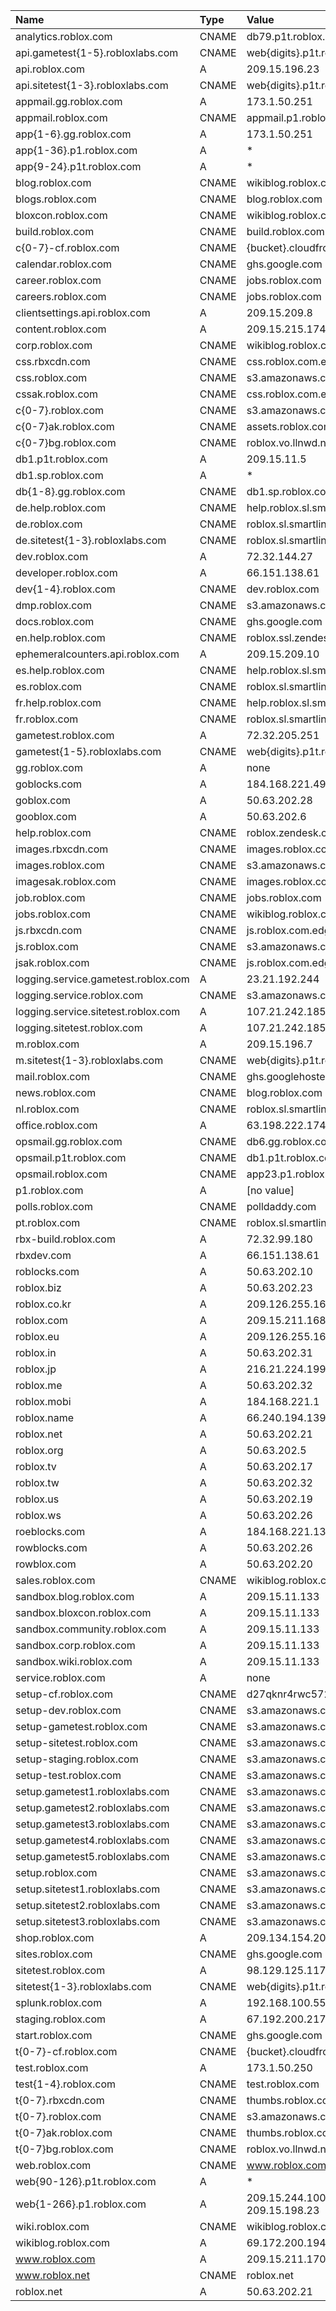 | Name                                | Type  | Value                           |
| :---------------------------------- | :---- | :------------------------------ |
| analytics.roblox.com                | CNAME | db79.p1t.roblox.com             |
| api.gametest{1-5}.robloxlabs.com    | CNAME | web{digits}.p1t.roblox.com      |
| api.roblox.com                      | A     | 209.15.196.23                   |
| api.sitetest{1-3}.robloxlabs.com    | CNAME | web{digits}.p1t.roblox.com      |
| appmail.gg.roblox.com               | A     | 173.1.50.251                    |
| appmail.roblox.com                  | CNAME | appmail.p1.roblox.com           |
| app{1-6}.gg.roblox.com              | A     | 173.1.50.251                    |
| app{1-36}.p1.roblox.com             | A     | *                               |
| app{9-24}.p1t.roblox.com            | A     | *                               |
| blog.roblox.com                     | CNAME | wikiblog.roblox.com             |
| blogs.roblox.com                    | CNAME | blog.roblox.com                 |
| bloxcon.roblox.com                  | CNAME | wikiblog.roblox.com             |
| build.roblox.com                    | CNAME | build.roblox.com                |
| c{0-7}-cf.roblox.com                | CNAME | {bucket}.cloudfront.net         |
| calendar.roblox.com                 | CNAME | ghs.google.com                  |
| career.roblox.com                   | CNAME | jobs.roblox.com                 |
| careers.roblox.com                  | CNAME | jobs.roblox.com                 |
| clientsettings.api.roblox.com       | A     | 209.15.209.8                    |
| content.roblox.com                  | A     | 209.15.215.174                  |
| corp.roblox.com                     | CNAME | wikiblog.roblox.com             |
| css.rbxcdn.com                      | CNAME | css.roblox.com.edgesuite.net    |
| css.roblox.com                      | CNAME | s3.amazonaws.com                |
| cssak.roblox.com                    | CNAME | css.roblox.com.edgesuite.net    |
| c{0-7}.roblox.com                   | CNAME | s3.amazonaws.com                |
| c{0-7}ak.roblox.com                 | CNAME | assets.roblox.com.edgesuite.net |
| c{0-7}bg.roblox.com                 | CNAME | roblox.vo.llnwd.net             |
| db1.p1t.roblox.com                  | A     | 209.15.11.5                     |
| db1.sp.roblox.com                   | A     | *                               |
| db{1-8}.gg.roblox.com               | CNAME | db1.sp.roblox.com               |
| de.help.roblox.com                  | CNAME | help.roblox.sl.smartling.com    |
| de.roblox.com                       | CNAME | roblox.sl.smartling.com         |
| de.sitetest{1-3}.robloxlabs.com     | CNAME | roblox.sl.smartling.com         |
| dev.roblox.com                      | A     | 72.32.144.27                    |
| developer.roblox.com                | A     | 66.151.138.61                   |
| dev{1-4}.roblox.com                 | CNAME | dev.roblox.com                  |
| dmp.roblox.com                      | CNAME | s3.amazonaws.com                |
| docs.roblox.com                     | CNAME | ghs.google.com                  |
| en.help.roblox.com                  | CNAME | roblox.ssl.zendesk.com          |
| ephemeralcounters.api.roblox.com    | A     | 209.15.209.10                   |
| es.help.roblox.com                  | CNAME | help.roblox.sl.smartling.com    |
| es.roblox.com                       | CNAME | roblox.sl.smartling.com         |
| fr.help.roblox.com                  | CNAME | help.roblox.sl.smartling.com    |
| fr.roblox.com                       | CNAME | roblox.sl.smartling.com         |
| gametest.roblox.com                 | A     | 72.32.205.251                   |
| gametest{1-5}.robloxlabs.com        | CNAME | web{digits}.p1t.roblox.com      |
| gg.roblox.com                       | A     | none                            |
| goblocks.com                        | A     | 184.168.221.49                  |
| goblox.com                          | A     | 50.63.202.28                    |
| gooblox.com                         | A     | 50.63.202.6                     |
| help.roblox.com                     | CNAME | roblox.zendesk.com              |
| images.rbxcdn.com                   | CNAME | images.roblox.com.edgesuite.net |
| images.roblox.com                   | CNAME | s3.amazonaws.com                |
| imagesak.roblox.com                 | CNAME | images.roblox.com.edgesuite.net |
| job.roblox.com                      | CNAME | jobs.roblox.com                 |
| jobs.roblox.com                     | CNAME | wikiblog.roblox.com             |
| js.rbxcdn.com                       | CNAME | js.roblox.com.edgesuite.net     |
| js.roblox.com                       | CNAME | s3.amazonaws.com                |
| jsak.roblox.com                     | CNAME | js.roblox.com.edgesuite.net     |
| logging.service.gametest.roblox.com | A     | 23.21.192.244                   |
| logging.service.roblox.com          | CNAME | s3.amazonaws.com                |
| logging.service.sitetest.roblox.com | A     | 107.21.242.185                  |
| logging.sitetest.roblox.com         | A     | 107.21.242.185                  |
| m.roblox.com                        | A     | 209.15.196.7                    |
| m.sitetest{1-3}.robloxlabs.com      | CNAME | web{digits}.p1t.roblox.com      |
| mail.roblox.com                     | CNAME | ghs.googlehosted.com            |
| news.roblox.com                     | CNAME | blog.roblox.com                 |
| nl.roblox.com                       | CNAME | roblox.sl.smartling.com         |
| office.roblox.com                   | A     | 63.198.222.174                  |
| opsmail.gg.roblox.com               | CNAME | db6.gg.roblox.com               |
| opsmail.p1t.roblox.com              | CNAME | db1.p1t.roblox.com              |
| opsmail.roblox.com                  | CNAME | app23.p1.roblox.com             |
| p1.roblox.com                       | A     | [no value]                      |    
| polls.roblox.com                    | CNAME | polldaddy.com                   |
| pt.roblox.com                       | CNAME | roblox.sl.smartling.com         |
| rbx-build.roblox.com                | A     | 72.32.99.180                    |
| rbxdev.com                          | A     | 66.151.138.61                   |
| roblocks.com                        | A     | 50.63.202.10                    |
| roblox.biz                          | A     | 50.63.202.23                    |
| roblox.co.kr                        | A     | 209.126.255.163                 |
| roblox.com                          | A     | 209.15.211.168                  |
| roblox.eu                           | A     | 209.126.255.163                 |
| roblox.in                           | A     | 50.63.202.31                    |
| roblox.jp                           | A     | 216.21.224.199                  |
| roblox.me                           | A     | 50.63.202.32                    |
| roblox.mobi                         | A     | 184.168.221.1                   |
| roblox.name                         | A     | 66.240.194.139                  |
| roblox.net                          | A     | 50.63.202.21                    |
| roblox.org                          | A     | 50.63.202.5                     |
| roblox.tv                           | A     | 50.63.202.17                    |
| roblox.tw                           | A     | 50.63.202.32                    |
| roblox.us                           | A     | 50.63.202.19                    |
| roblox.ws                           | A     | 50.63.202.26                    |
| roeblocks.com                       | A     | 184.168.221.13                  |
| rowblocks.com                       | A     | 50.63.202.26                    |
| rowblox.com                         | A     | 50.63.202.20                    |
| sales.roblox.com                    | CNAME | wikiblog.roblox.com             |
| sandbox.blog.roblox.com             | A     | 209.15.11.133                   |
| sandbox.bloxcon.roblox.com          | A     | 209.15.11.133                   |
| sandbox.community.roblox.com        | A     | 209.15.11.133                   |
| sandbox.corp.roblox.com             | A     | 209.15.11.133                   |
| sandbox.wiki.roblox.com             | A     | 209.15.11.133                   |
| service.roblox.com                  | A     | none                            |
| setup-cf.roblox.com                 | CNAME | d27qknr4rwc572.cloudfront.net   |
| setup-dev.roblox.com                | CNAME | s3.amazonaws.com                |
| setup-gametest.roblox.com           | CNAME | s3.amazonaws.com                |
| setup-sitetest.roblox.com           | CNAME | s3.amazonaws.com                |
| setup-staging.roblox.com            | CNAME | s3.amazonaws.com                |
| setup-test.roblox.com               | CNAME | s3.amazonaws.com                |
| setup.gametest1.robloxlabs.com      | CNAME | s3.amazonaws.com                |
| setup.gametest2.robloxlabs.com      | CNAME | s3.amazonaws.com                |
| setup.gametest3.robloxlabs.com      | CNAME | s3.amazonaws.com                |
| setup.gametest4.robloxlabs.com      | CNAME | s3.amazonaws.com                |
| setup.gametest5.robloxlabs.com      | CNAME | s3.amazonaws.com                |
| setup.roblox.com                    | CNAME | s3.amazonaws.com                |
| setup.sitetest1.robloxlabs.com      | CNAME | s3.amazonaws.com                |
| setup.sitetest2.robloxlabs.com      | CNAME | s3.amazonaws.com                |
| setup.sitetest3.robloxlabs.com      | CNAME | s3.amazonaws.com                |
| shop.roblox.com                     | A     | 209.134.154.202                 |
| sites.roblox.com                    | CNAME | ghs.google.com                  |
| sitetest.roblox.com                 | A     | 98.129.125.117                  |
| sitetest{1-3}.robloxlabs.com        | CNAME | web{digits}.p1t.roblox.com      |
| splunk.roblox.com                   | A     | 192.168.100.55                  |
| staging.roblox.com                  | A     | 67.192.200.217                  |
| start.roblox.com                    | CNAME | ghs.google.com                  |
| t{0-7}-cf.roblox.com                | CNAME | {bucket}.cloudfront.net         |
| test.roblox.com                     | A     | 173.1.50.250                    |
| test{1-4}.roblox.com                | CNAME | test.roblox.com                 |
| t{0-7}.rbxcdn.com                   | CNAME | thumbs.roblox.com.edgesuite.net |
| t{0-7}.roblox.com                   | CNAME | s3.amazonaws.com                |
| t{0-7}ak.roblox.com                 | CNAME | thumbs.roblox.com.edgesuite.net |
| t{0-7}bg.roblox.com                 | CNAME | roblox.vo.llnwd.net             |
| web.roblox.com                      | CNAME | www.roblox.com                  |
| web{90-126}.p1t.roblox.com           | A    | *                               |
| web{1-266}.p1.roblox.com            | A     | 209.15.244.100 - 209.15.198.23  |
| wiki.roblox.com                     | CNAME | wikiblog.roblox.com             |
| wikiblog.roblox.com                 | A     | 69.172.200.194                  |
| www.roblox.com                      | A     | 209.15.211.170                  |
| www.roblox.net                      | CNAME | roblox.net                      |
| roblox.net                          | A     | 50.63.202.21                    |
